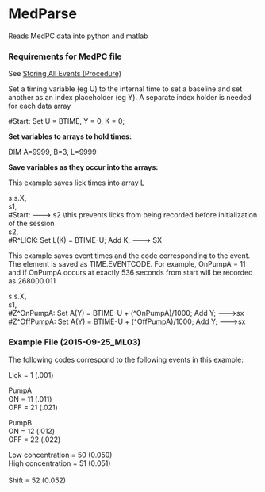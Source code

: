 # MedParse

Reads MedPC data into python and matlab

### Requirements for MedPC file

See <a href = "https://www.med-associates.com/med-nr/storing-events-v0-1/"> Storing All Events (Procedure) </a>

Set a timing variable (eg U) to the internal time to set a baseline 
and set another as an index placeholder (eg Y). A separate index holder is needed for each data array

#Start: Set U = BTIME, Y = 0, K = 0; 


<b> Set variables to arrays to hold times: </b>

DIM A=9999, B=3, L=9999


<b> Save variables as they occur into the arrays: </b>

This example saves lick times into array L 

s.s.X, <br>
    s1, <br>
            #Start: ---> s2 \this prevents licks from being recorded before initialization of the session <br>
    s2, <br>
            #R^LICK:   Set L(K) = BTIME-U; Add K; ---> SX <br>

This example saves event times and the code corresponding to the event. 
The element is saved as TIME.EVENTCODE.  For example, OnPumpA = 11 and if 
OnPumpA occurs at exactly 536 seconds from start will be recorded as 268000.011

s.s.X, <br>
    s1, <br>
        #Z^OnPumpA:   Set A(Y) = BTIME-U + (^OnPumpA)/1000; Add Y; --->sx <br>
        #Z^OffPumpA:  Set A(Y) = BTIME-U + (^OffPumpA)/1000; Add Y; --->sx <br>


### Example File (2015-09-25_ML03)

The following codes correspond to the following events in this example:

Lick = 1   (.001)

PumpA <br>
ON = 11 (.011) <br>
OFF = 21 (.021) <br>

PumpB <br>
ON = 12 (.012) <br>
OFF = 22 (.022) <br>

Low concentration = 50  (0.050) <br>
High concentration = 51 (0.051) <br>     
Shift = 52              (0.052) <br>
